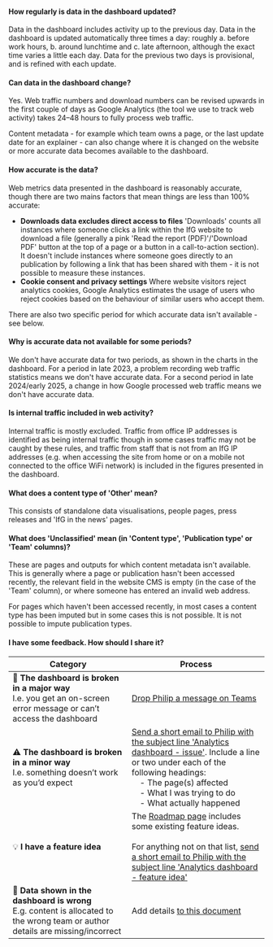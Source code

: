 #### How regularly is data in the dashboard updated?
Data in the dashboard includes activity up to the previous day. Data in the dashboard is updated automatically three times a day: roughly a. before work hours, b. around lunchtime and c. late afternoon, although the exact time varies a little each day. Data for the previous two days is provisional, and is refined with each update.

#### Can data in the dashboard change?
Yes. Web traffic numbers and download numbers can be revised upwards in the first couple of days as Google Analytics (the tool we use to track web activity) takes 24&ndash;48 hours to fully process web traffic.

Content metadata - for example which team owns a page, or the last update date for an explainer - can also change where it is changed on the website or more accurate data becomes available to the dashboard.

#### How accurate is the data?
Web metrics data presented in the dashboard is reasonably accurate, though there are two mains factors that mean things are less than 100% accurate:
- **Downloads data excludes direct access to files** 'Downloads' counts all instances where someone clicks a link within the IfG website to download a file (generally a pink 'Read the report (PDF)'/'Download PDF' button at the top of a page or a button in a call-to-action section). It doesn't include instances where someone goes directly to an publication by following a link that has been shared with them - it is not possible to measure these instances.
- **Cookie consent and privacy settings** Where website visitors reject analytics cookies, Google Analytics estimates the usage of users who reject cookies based on the behaviour of similar users who accept them.

There are also two specific period for which accurate data isn't available - see below.

#### Why is accurate data not available for some periods?
We don't have accurate data for two periods, as shown in the charts in the dashboard. For a period in late 2023, a problem recording web traffic statistics means we don't have accurate data. For a second period in late 2024/early 2025, a change in how Google processed web traffic means we don't have accurate data.

#### Is internal traffic included in web activity?
Internal traffic is mostly excluded. Traffic from office IP addresses is identified as being internal traffic though in some cases traffic may not be caught by these rules, and traffic from staff that is not from an IfG IP addresses (e.g. when accessing the site from home or on a mobile not connected to the office WiFi network) is included in the figures presented in the dashboard.

#### What does a content type of 'Other' mean?
This consists of standalone data visualisations, people pages, press releases and 'IfG in the news' pages.

#### What does 'Unclassified' mean (in 'Content type', 'Publication type' or 'Team' columns)?
These are pages and outputs for which content metadata isn't available. This is generally where a page or publication hasn't been accessed recently, the relevant field in the website CMS is empty (in the case of the 'Team' column), or where someone has entered an invalid web address.

For pages which haven't been accessed recently, in most cases a content type has been imputed but in some cases this is not possible. It is not possible to impute publication types.

#### I have some feedback. How should I share it?
| Category    | Process |
| -------- | ------- |
| 🚨 **The dashboard is broken in a major way**<br>I.e. you get an on-screen error message or can’t access the dashboard | <a href="https://teams.microsoft.com/l/chat/0/0?users={{DS_CONTACT_EMAIL_ADDRESS}}">Drop Philip a message on Teams</a> |
| ⚠️ **The dashboard is broken in a minor way**<br>I.e. something doesn’t work as you’d expect | <a href="mailto:{{DS_CONTACT_EMAIL_ADDRESS}}?subject=Analytics dashboard - issue">Send a short email to Philip with the subject line 'Analytics dashboard - issue'</a>. Include a line or two under each of the following headings:<br>&emsp;- The page(s) affected<br>&emsp;- What I was trying to do<br>&emsp;- What actually happened |
| 💡 **I have a feature idea** | The <a href="/web_metrics_roadmap" target="_self">Roadmap page</a> includes some existing feature ideas.<br><br>For anything not on that list, <a href="mailto:{{DS_CONTACT_EMAIL_ADDRESS}}?subject=Analytics dashboard - feature idea">send a short email to Philip with the subject line 'Analytics dashboard - feature idea'</a> |
| 🔢 **Data shown in the dashboard is wrong**<br>E.g. content is allocated to the wrong team or author details are missing/incorrect | Add details [to this document]({{IFG_WEB_ISSUES_FILE_LINK}}) |

